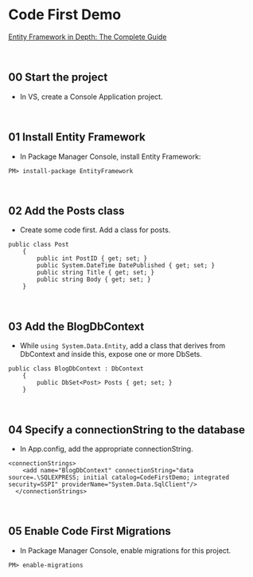 # Code First Demo
[Entity Framework in Depth: The Complete Guide](https://www.udemy.com/entity-framework-tutorial/)

&nbsp;
## 00 Start the project
* In VS, create a Console Application project.

&nbsp;
## 01 Install Entity Framework
* In Package Manager Console, install Entity Framework:
```
PM> install-package EntityFramework
```

&nbsp;
## 02 Add the Posts class
* Create some code first. Add a class for posts.
```
public class Post
    {
        public int PostID { get; set; }
        public System.DateTime DatePublished { get; set; }
        public string Title { get; set; }
        public string Body { get; set; }
    }
```

&nbsp;
## 03 Add the BlogDbContext
* While `using System.Data.Entity`, add a class that derives from DbContext and inside this, expose one or more DbSets.
```
public class BlogDbContext : DbContext
    {
        public DbSet<Post> Posts { get; set; }
    }
```

&nbsp;
## 04 Specify a connectionString to the database
* In App.config, add the appropriate connectionString.
```
<connectionStrings>
    <add name="BlogDbContext" connectionString="data source=.\SQLEXPRESS; initial catalog=CodeFirstDemo; integrated security=SSPI" providerName="System.Data.SqlClient"/>
  </connectionStrings>
 ```

 &nbsp;
 ## 05 Enable Code First Migrations
 * In Package Manager Console, enable migrations for this project.
 ```
 PM> enable-migrations
 ```
 
